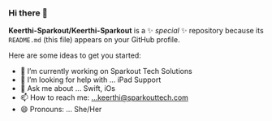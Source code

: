 ### Hi there 👋

**Keerthi-Sparkout/Keerthi-Sparkout** is a ✨ _special_ ✨ repository because its `README.md` (this file) appears on your GitHub profile.

Here are some ideas to get you started:

- 🔭 I’m currently working on Sparkout Tech Solutions
- 🤔 I’m looking for help with ... iPad Support
- 💬 Ask me about ... Swift, iOs
- 📫 How to reach me: ...keerthi@sparkouttech.com
- 😄 Pronouns: ... She/Her
